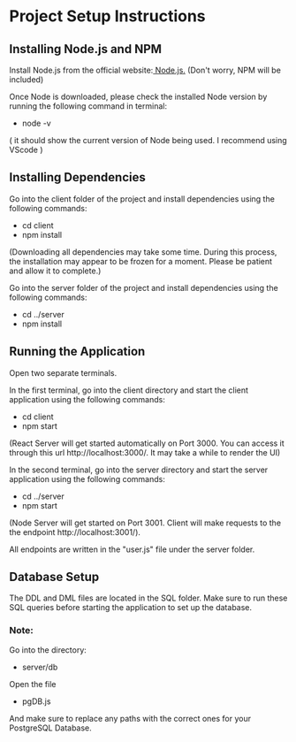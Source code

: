 # Project Setup Instructions

## Installing Node.js and NPM

Install Node.js from the official website:[ Node.js.](https://nodejs.org/en/download) (Don't worry, NPM will be included)

Once Node is downloaded, please check the installed Node version by running the following command in terminal:

- node -v

( it should show the current version of Node being used. I recommend using VScode )

## Installing Dependencies

Go into the client folder of the project and install dependencies using the following commands:

- cd client
- npm install

(Downloading all dependencies may take some time. During this process, the installation may appear to be frozen for a moment. Please be patient and allow it to complete.)

Go into the server folder of the project and install dependencies using the following commands:

- cd ../server
- npm install

## Running the Application

Open two separate terminals.

In the first terminal, go into the client directory and start the client application using the following commands:

- cd client
- npm start

(React Server will get started automatically on Port 3000. You can access it through this url http://localhost:3000/. It may take a while to render the UI)

In the second terminal, go into the server directory and start the server application using the following commands:

- cd ../server
- npm start

(Node Server will get started on Port 3001. Client will make requests to the the endpoint http://localhost:3001/).

All endpoints are written in the "user.js" file under the server folder.

## Database Setup

The DDL and DML files are located in the SQL folder.
Make sure to run these SQL queries before starting the application to set up the database.

### Note:


Go into the directory: 

- server/db

Open the file 

- pgDB.js

And make sure to replace any paths with the correct ones for your PostgreSQL Database.



